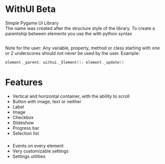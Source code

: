 # WithUI Beta

Simple Pygame UI Library <br>
The name was created after the structure style of the library. To create a parentship between elements you use the with python syntax

##
Note for the user: Any variable, property, method or class starting with one or 2 underscores should not never be used by the user. Example:
```c
element._parent; withui._Element(); element._update()
```

# Features

- Vertical and horizontal container, with the ability to scroll
- Button with image, text or neither
- Label
- Image
- Checkbox
- Slideshow
- Progress bar
- Selection list
###
- Events on every element
- Very customizable settings
- Settings utilities